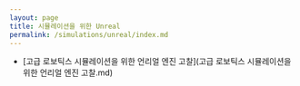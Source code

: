 ```yaml
---
layout: page
title: 시뮬레이션을 위한 Unreal
permalink: /simulations/unreal/index.md
---
```


- [고급 로보틱스 시뮬레이션을 위한 언리얼 엔진 고찰](고급 로보틱스 시뮬레이션을 위한 언리얼 엔진 고찰.md)
